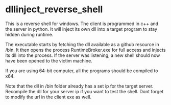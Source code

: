 # dllinject_reverse_shell
This is a reverse shell for windows. The client is programmed in c++ and the server in python. It will inject its own dll into a target program to stay hidden during runtime.

The executable starts by fetching the dll available as a github resource in /bin. It then opens the process RuntimeBroker.exe for full access and injects its dll into the process.
If the server was listening, a new shell should now have been opened to the victim machine.

If you are using 64-bit computer, all the programs should be compiled to x64.

Note that the dll in /bin folder already has a set ip for the target server. Recompile the dll for your server ip if you want to test the shell. Dont forget to modify the url in the client exe as well.
